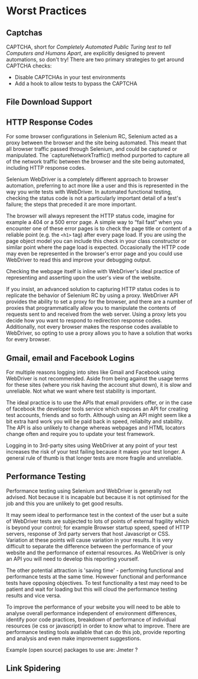 Worst Practices
===============

Captchas
--------

CAPTCHA, short for _Completely Automated Public Turing test to tell
Computers and Humans Apart_, are explicitly designed to prevent
automations, so don't try!  There are two primary strategies to get
around CAPTCHA checks:

* Disable CAPTCHAs in your test environments
* Add a hook to allow tests to bypass the CAPTCHA

File Download Support
---------------------

HTTP Response Codes
-------------------

For some browser configurations in Selenium RC, Selenium acted as a
proxy between the browser and the site being automated.  This meant
that all browser traffic passed through Selenium, and could be
captured or manipulated.  The `captureNetworkTraffic() method
purported to capture all of the network traffic between the browser
and the site being automated, including HTTP response codes.

Selenium WebDriver is a completely different approach to browser
automation, preferring to act more like a user and this is represented
in the way you write tests with WebDriver.  In automated functional
testing, checking the status code is not a particularly important
detail of a test's failure; the steps that preceded it are more
important.

The browser will always represent the HTTP status code, imagine for
example a 404 or a 500 error page.  A simple way to “fail fast” when
you encounter one of these error pages is to check the page title or
content of a reliable point (e.g. the `<h1>` tag) after every page
load.  If you are using the page object model you can include this
check in your class constructor or similar point where the page load
is expected.  Occasionally the HTTP code may even be represented in
the browser's error page and you could use WebDriver to read this and
improve your debugging output.

Checking the webpage itself is inline with WebDriver's ideal practice
of representing and asserting upon the user's view of the website.

If you insist, an advanced solution to capturing HTTP status codes is
to replicate the behavior of Selenium RC by using a proxy.  WebDriver
API provides the ability to set a proxy for the browser, and there are
a number of proxies that programmatically allow you to manipulate the
contents of requests sent to and received from the web server.  Using
a proxy lets you decide how you want to respond to redirection
response codes.  Additionally, not every browser makes the response
codes available to WebDriver, so opting to use a proxy allows you to
have a solution that works for every browser.


Gmail, email and Facebook Logins
--------------------------------

For multiple reasons logging into sites like Gmail and Facebook using
WebDriver is not recommended. Aside from being against the usage terms
for these sites (where you risk having the account shut down), it is
slow and unreliable. Not what we want where test stability is
important.

The ideal practice is to use the APIs that email providers offer, or
in the case of facebook the developer tools service which exposes an
API for creating test accounts, friends and so forth. Although using
an API might seem like a bit extra hard work you will be paid back in
speed, reliabilty and stability. The API is also unlikely to change
whereas webpages and HTML locators change often and require you to
update your test framework.

Logging in to 3rd-party sites using WebDriver at any point of your
test increases the risk of your test failing because it makes your
test longer. A general rule of thumb is that longer tests are more
fragile and unreliable.

Performance Testing
-------------------

Performance testing using Selenium and WebDriver is generally not
advised. Not because it is incapable but because it is not optimised
for the job and this you are unlikely to get good results.

It may seem ideal to performance test in the context of the user but a
suite of WebDriver tests are subjected to lots of points of external
fragility which is beyond your control; for example Browser startup
speed, speed of HTTP servers, response of 3rd party servers that host
Javascript or CSS. Variation at these points will cause variation in
your results. It is very difficult to separate the difference between
the performance of your website and the performance of external
resources. As WebDriver is only an API you will need to develop this
reporting yourself.

The other potential attraction is 'saving time' - performing
functional and performance tests at the same time. However functional
and performance tests have opposing objectives. To test functionality
a test may need to be patient and wait for loading but this will cloud
the performance testing results and vice versa.

To improve the performance of your website you will need to be able to
analyse overall performance independent of environment differences,
identify poor code practices, breakdown of performance of individual
resources (ie css or javascript) in order to know what to
improve. There are performance testing tools available that can do
this job, provide reporting and analysis and even make improvement
suggestions.

Example (open source) packages to use are: Jmeter ?

Link Spidering
--------------